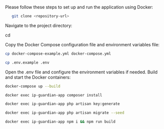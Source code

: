 Please follow these steps to set up and run the application using Docker:

```bash
   git clone <repository-url>
```

Navigate to the project directory:

cd <project-directory>

Copy the Docker Compose configuration file and environment variables file:


```bash
cp docker-compose-example.yml docker-compose.yml
```
```bash
cp .env.example .env
```

Open the .env file and configure the environment variables if needed.
Build and start the Docker containers:

```bash
docker-compose up --build
```

```bash
docker exec ip-guardian-app composer install
```

```bash
docker exec ip-guardian-app php artisan key:generate
```

```bash
docker exec ip-guardian-app php artisan migrate --seed
```

```bash
docker exec ip-guardian-app npm i && npm run build
```